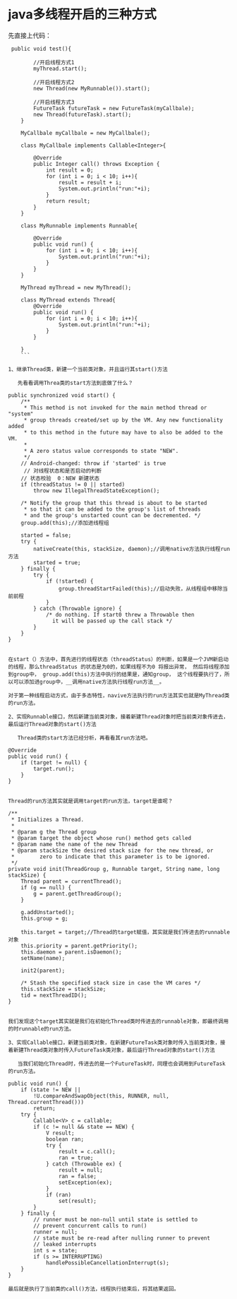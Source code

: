 # java多线程开启的三种方式

先直接上代码：

```
 public void test(){

        //开启线程方式1
        myThread.start();

        //开启线程方式2
        new Thread(new MyRunnable()).start();

        //开启线程方式3
        FutureTask futureTask = new FutureTask(myCallbale);
        new Thread(futureTask).start();
    }

    MyCallbale myCallbale = new MyCallbale();

    class MyCallbale implements Callable<Integer>{

        @Override
        public Integer call() throws Exception {
            int result = 0;
            for (int i = 0; i < 10; i++){
                result = result + i;
                System.out.println("run:"+i);
            }
            return result;
        }
    }

    class MyRunnable implements Runnable{

        @Override
        public void run() {
            for (int i = 0; i < 10; i++){
                System.out.println("run:"+i);
            }
        }
    }

    MyThread myThread = new MyThread();

    class MyThread extends Thread{
        @Override
        public void run() {
            for (int i = 0; i < 10; i++){
                System.out.println("run:"+i);
            }
        }

    }
    ```

1、继承Thread类，新建一个当前类对象，并且运行其start()方法

   先看看调用Threa类的start方法到底做了什么？

```
    public synchronized void start() {
        /**
         * This method is not invoked for the main method thread or "system"
         * group threads created/set up by the VM. Any new functionality added
         * to this method in the future may have to also be added to the VM.
         *
         * A zero status value corresponds to state "NEW".
         */
        // Android-changed: throw if 'started' is true
         // 对线程状态和是否启动的判断
        // 状态校验  0：NEW 新建状态
        if (threadStatus != 0 || started)
            throw new IllegalThreadStateException();

        /* Notify the group that this thread is about to be started
         * so that it can be added to the group's list of threads
         * and the group's unstarted count can be decremented. */
        group.add(this);//添加进线程组

        started = false;
        try {
            nativeCreate(this, stackSize, daemon);//调用native方法执行线程run方法
            started = true;
        } finally {
            try {
                if (!started) {
                    group.threadStartFailed(this);//启动失败，从线程组中移除当前前程
                }
            } catch (Throwable ignore) {
                /* do nothing. If start0 threw a Throwable then
                  it will be passed up the call stack */
            }
        }
    }
```

在start（）方法中，首先进行的线程状态（threadStatus）的判断，如果是一个JVM新启动的线程，那么threadStatus 的状态是为0的，如果线程不为0 将报出异常， 然后将线程添加到group中， group.add(this)方法中执行的结果是，通知group， 这个线程要执行了，所以可以添加进group中，__调用native方法执行线程run方法__。

对于第一种线程启动方式，由于多态特性，navive方法执行的run方法其实也就是MyThread类的run方法。

2、实现Runnable接口，然后新建当前类对象，接着新建Thread对象时把当前类对象传进去，最后运行Thread对象的start()方法
 
   Thread类的start方法已经分析，再看看其run方法吧。

```
    @Override
    public void run() {
        if (target != null) {
            target.run();
        }
    }

```

Thread的run方法其实就是调用target的run方法，target是谁呢？

```
    /**
     * Initializes a Thread.
     *
     * @param g the Thread group
     * @param target the object whose run() method gets called
     * @param name the name of the new Thread
     * @param stackSize the desired stack size for the new thread, or
     *        zero to indicate that this parameter is to be ignored.
     */
    private void init(ThreadGroup g, Runnable target, String name, long stackSize) {
        Thread parent = currentThread();
        if (g == null) {
            g = parent.getThreadGroup();
        }

        g.addUnstarted();
        this.group = g;

        this.target = target;//Thread的target赋值，其实就是我们传进去的runnable对象
        this.priority = parent.getPriority();
        this.daemon = parent.isDaemon();
        setName(name);

        init2(parent);

        /* Stash the specified stack size in case the VM cares */
        this.stackSize = stackSize;
        tid = nextThreadID();
    }
```

我们发现这个target其实就是我们在初始化Thread类时传进去的runnable对象，即最终调用的时runnable的run方法。

3、实现Callable接口，新建当前类对象，在新建FutureTask类对象时传入当前类对象，接着新建Thread类对象时传入FutureTask类对象，最后运行Thread对象的start()方法

   当我们初始化Thread时，传进去的是一个FutureTask时，同理也会调用到FutureTask的run方法。

   ```
    public void run() {
        if (state != NEW ||
            !U.compareAndSwapObject(this, RUNNER, null, Thread.currentThread()))
            return;
        try {
            Callable<V> c = callable;
            if (c != null && state == NEW) {
                V result;
                boolean ran;
                try {
                    result = c.call();
                    ran = true;
                } catch (Throwable ex) {
                    result = null;
                    ran = false;
                    setException(ex);
                }
                if (ran)
                    set(result);
            }
        } finally {
            // runner must be non-null until state is settled to
            // prevent concurrent calls to run()
            runner = null;
            // state must be re-read after nulling runner to prevent
            // leaked interrupts
            int s = state;
            if (s >= INTERRUPTING)
                handlePossibleCancellationInterrupt(s);
        }
    }
```
最后就是执行了当前类的call()方法，线程执行结束后，将其结果返回。


   


























